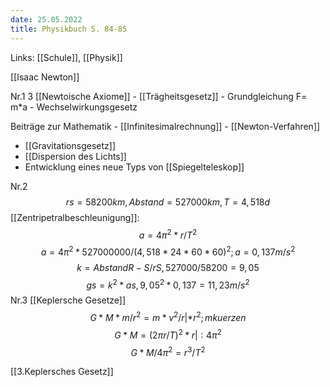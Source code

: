 ```yaml
---
date: 25.05.2022
title: Physikbuch S. 84-85
---
```

Links: [[Schule]], [[Physik]]

[[Isaac Newton]]

Nr.1 
3 [[Newtoische Axiome]]
	- [[Trägheitsgesetz]]
	- Grundgleichung F= m*a
	- Wechselwirkungsgesetz

Beiträge zur Mathematik
	- [[Infinitesimalrechnung]]
	- [[Newton-Verfahren]]

- [[Gravitationsgesetz]]
- [[Dispersion des Lichts]]
- Entwicklung eines neue Typs von [[Spiegelteleskop]]


Nr.2 
$$rs= 58200km,  Abstand= 527000km, T=4,518 d$$
[[Zentripetralbeschleunigung]]:
$$ a=4π^2*r/T^2$$
$$a = 4π^2*527000000/(4,518*24*60*60)^2; a= 0,137m/s^2$$
$$ k= AbstandR-S/rS, 527000/58200= 9,05$$
$$gs= k^2*as,9,05^2*0,137= 11,23m/s^2$$
Nr.3
[[Keplersche Gesetze]]
$$ G*M*m/r^2=m*v^2/r |*r^2; mkuerzen$$ 
$$G*M= (2πr/T)^2*r |:4π^2$$
$$G*M/4π^2 = r^3/T^2$$

[[3.Keplersches Gesetz]]
